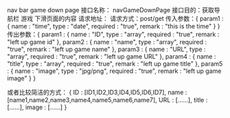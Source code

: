 nav bar game down page 
接口名称： navGameDownPage
接口目的：获取导航栏 游戏 下滑页面的内容
请求地址：
请求方式：post/get
传入参数：{
	param1 : {
		name : "time",
		type : "date",
		required : "true",
		remark : "this is the time"
	}
}
传出参数：{
	param1 : {
		name : "ID",
		type : "array",
		required : "true",
		remark : "left up game id"
	},
	param2 : {
		name : "name",
		type : "array",
		required : "true",
		remark : "left up game name"
	},
	param3 : {
		name : "URL",
		type : "array",
		required : "true",
		remark : "left up game URL"
	},
	param4 : {
		name : "title",
		type : "array",
		required : "true",
		remark : "left up game title"
	},
	param5 : {
		name : "image",
		type : "jpg/png",
		required : "true",
		remark : "left up game image"
	}
}

或者比较简洁的方式：
{
	ID : [ID1,ID2,ID3,ID4,ID5,ID6,ID7],
	name : [name1,name2,name3,name4,name5,name6,name7],
	URL : [……],
	title : [……],
	image : [……]
}